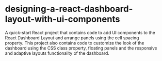 # designing-a-react-dashboard-layout-with-ui-components
A quick-start React project that contains code to add UI components to the React Dashboard Layout and arrange panels using the cell spacing property. This project also contains code to customize the look of the dashboard using the CSS class property, floating panels and the responsive and adaptive layouts functionality of the dashboard.
